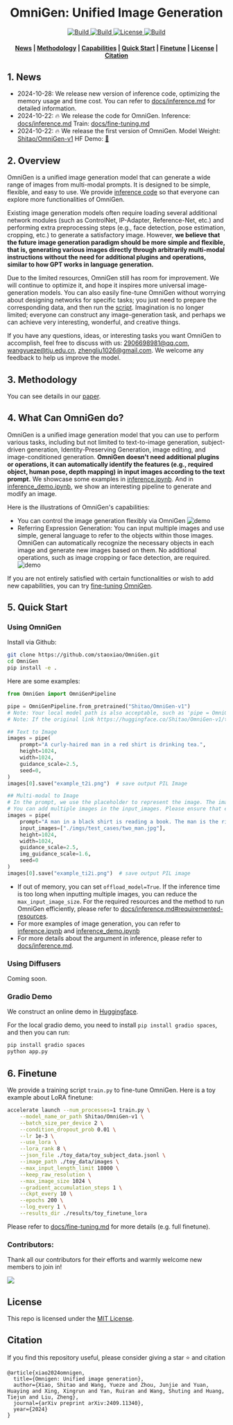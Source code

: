 <h1 align="center">OmniGen: Unified Image Generation</h1>


<p align="center">
    <a href="https://vectorspacelab.github.io/OmniGen/">
        <img alt="Build" src="https://img.shields.io/badge/Project%20Page-OmniGen-yellow">
    </a>
    <a href="https://arxiv.org/abs/2409.11340">
            <img alt="Build" src="https://img.shields.io/badge/arXiv%20paper-2409.11340-b31b1b.svg">
    </a>
    <a href="https://huggingface.co/spaces/Shitao/OmniGen">
        <img alt="License" src="https://img.shields.io/badge/HF%20Demo-🤗-lightblue">
    </a>
    <a href="https://huggingface.co/Shitao/OmniGen-v1">
        <img alt="Build" src="https://img.shields.io/badge/HF%20Model-🤗-yellow">
    </a>
</p>

<h4 align="center">
    <p>
        <a href=#1-news>News</a> |
        <a href=#3-methodology>Methodology</a> |
        <a href=#4-what-can-omnigen-do>Capabilities</a> |
        <a href=#5-quick-start>Quick Start</a> |
        <a href="#6-finetune">Finetune</a> |
        <a href="#license">License</a> |
        <a href="#citation">Citation</a>
    <p>
</h4>



## 1. News

- 2024-10-28: We release new version of inference code, optimizing the memory usage and time cost. You can refer to [docs/inference.md](docs/inference.md#requiremented-resources) for detailed information.
- 2024-10-22: :fire: We release the code for OmniGen. Inference: [docs/inference.md](docs/inference.md) Train: [docs/fine-tuning.md](docs/fine-tuning.md) 
- 2024-10-22: :fire: We release the first version of OmniGen. Model Weight: [Shitao/OmniGen-v1](https://huggingface.co/Shitao/OmniGen-v1) HF Demo: [🤗](https://huggingface.co/spaces/Shitao/OmniGen)  


## 2. Overview

OmniGen is a unified image generation model that can generate a wide range of images from multi-modal prompts. It is designed to be simple, flexible, and easy to use. We provide [inference code](#5-quick-start) so that everyone can explore more functionalities of OmniGen.

Existing image generation models often require loading several additional network modules (such as ControlNet, IP-Adapter, Reference-Net, etc.) and performing extra preprocessing steps (e.g., face detection, pose estimation, cropping, etc.) to generate a satisfactory image. However, **we believe that the future image generation paradigm should be more simple and flexible, that is, generating various images directly through arbitrarily multi-modal instructions without the need for additional plugins and operations, similar to how GPT works in language generation.** 

Due to the limited resources, OmniGen still has room for improvement. We will continue to optimize it, and hope it inspires more universal image-generation models. You can also easily fine-tune OmniGen without worrying about designing networks for specific tasks; you just need to prepare the corresponding data, and then run the [script](#6-finetune). Imagination is no longer limited; everyone can construct any image-generation task, and perhaps we can achieve very interesting, wonderful, and creative things.

If you have any questions, ideas, or interesting tasks you want OmniGen to accomplish, feel free to discuss with us: 2906698981@qq.com, wangyueze@tju.edu.cn, zhengliu1026@gmail.com. We welcome any feedback to help us improve the model.



## 3. Methodology

You can see details in our [paper](https://arxiv.org/abs/2409.11340). 



## 4. What Can OmniGen do?

OmniGen is a unified image generation model that you can use to perform various tasks, including but not limited to text-to-image generation, subject-driven generation, Identity-Preserving Generation, image editing, and image-conditioned generation. **OmniGen doesn't need additional plugins or operations, it can automatically identify the features (e.g., required object, human pose, depth mapping) in input images according to the text prompt.**
We showcase some examples in [inference.ipynb](inference.ipynb). And in [inference_demo.ipynb](inference_demo.ipynb), we show an interesting pipeline to generate and modify an image.

Here is the illustrations of OmniGen's capabilities: 
- You can control the image generation flexibly via OmniGen
![demo](./imgs/demo_cases2.png)
- Referring Expression Generation: You can input multiple images and use simple, general language to refer to the objects within those images. OmniGen can automatically recognize the necessary objects in each image and generate new images based on them. No additional operations, such as image cropping or face detection, are required.
![demo](./imgs/referring2.png)

If you are not entirely satisfied with certain functionalities or wish to add new capabilities, you can try [fine-tuning OmniGen](#6-finetune).



## 5. Quick Start


### Using OmniGen
Install via Github:
```bash
git clone https://github.com/staoxiao/OmniGen.git
cd OmniGen
pip install -e .
```

Here are some examples:
```python
from OmniGen import OmniGenPipeline

pipe = OmniGenPipeline.from_pretrained("Shitao/OmniGen-v1")  
# Note: Your local model path is also acceptable, such as 'pipe = OmniGenPipeline.from_pretrained(your_local_model_path)', where all files in your_local_model_path should be organized as https://huggingface.co/Shitao/OmniGen-v1/tree/main
# Note: If the original link https://huggingface.co/Shitao/OmniGen-v1/tree/main is unstable when downloading, it is recommended to use this mirror link https://hf-mirror.com/Shitao/OmniGen-v1/tree/main or other ways in https://hf-mirror.com/  

## Text to Image
images = pipe(
    prompt="A curly-haired man in a red shirt is drinking tea.", 
    height=1024, 
    width=1024, 
    guidance_scale=2.5,
    seed=0,
)
images[0].save("example_t2i.png")  # save output PIL Image

## Multi-modal to Image
# In the prompt, we use the placeholder to represent the image. The image placeholder should be in the format of <img><|image_*|></img>
# You can add multiple images in the input_images. Please ensure that each image has its placeholder. For example, for the list input_images [img1_path, img2_path], the prompt needs to have two placeholders: <img><|image_1|></img>, <img><|image_2|></img>.
images = pipe(
    prompt="A man in a black shirt is reading a book. The man is the right man in <img><|image_1|></img>.",
    input_images=["./imgs/test_cases/two_man.jpg"],
    height=1024, 
    width=1024,
    guidance_scale=2.5, 
    img_guidance_scale=1.6,
    seed=0
)
images[0].save("example_ti2i.png")  # save output PIL image
```
- If out of memory, you can set `offload_model=True`. If the inference time is too long when inputting multiple images, you can reduce the `max_input_image_size`.  For the required resources and the method to run OmniGen efficiently, please refer to [docs/inference.md#requiremented-resources](docs/inference.md#requiremented-resources).
- For more examples of image generation, you can refer to [inference.ipynb](inference.ipynb) and [inference_demo.ipynb](inference_demo.ipynb)
- For more details about the argument in inference, please refer to [docs/inference.md](docs/inference.md). 


### Using Diffusers

Coming soon.


### Gradio Demo

We construct an online demo in [Huggingface](https://huggingface.co/spaces/Shitao/OmniGen).

For the local gradio demo, you need to install `pip install gradio spaces`, and then you can run:
```python
pip install gradio spaces
python app.py
```


## 6. Finetune
We provide a training script `train.py` to fine-tune OmniGen. 
Here is a toy example about LoRA finetune:
```bash
accelerate launch --num_processes=1 train.py \
    --model_name_or_path Shitao/OmniGen-v1 \
    --batch_size_per_device 2 \
    --condition_dropout_prob 0.01 \
    --lr 1e-3 \
    --use_lora \
    --lora_rank 8 \
    --json_file ./toy_data/toy_subject_data.jsonl \
    --image_path ./toy_data/images \
    --max_input_length_limit 18000 \
    --keep_raw_resolution \
    --max_image_size 1024 \
    --gradient_accumulation_steps 1 \
    --ckpt_every 10 \
    --epochs 200 \
    --log_every 1 \
    --results_dir ./results/toy_finetune_lora
```

Please refer to [docs/fine-tuning.md](docs/fine-tuning.md) for more details (e.g. full finetune).

### Contributors:
Thank all our contributors for their efforts and warmly welcome new members to join in!

<a href="https://github.com/VectorSpaceLab/OmniGen/graphs/contributors">
  <img src="https://contrib.rocks/image?repo=VectorSpaceLab/OmniGen" />
</a>

## License
This repo is licensed under the [MIT License](LICENSE). 


## Citation
If you find this repository useful, please consider giving a star ⭐ and citation
```
@article{xiao2024omnigen,
  title={Omnigen: Unified image generation},
  author={Xiao, Shitao and Wang, Yueze and Zhou, Junjie and Yuan, Huaying and Xing, Xingrun and Yan, Ruiran and Wang, Shuting and Huang, Tiejun and Liu, Zheng},
  journal={arXiv preprint arXiv:2409.11340},
  year={2024}
}
```






